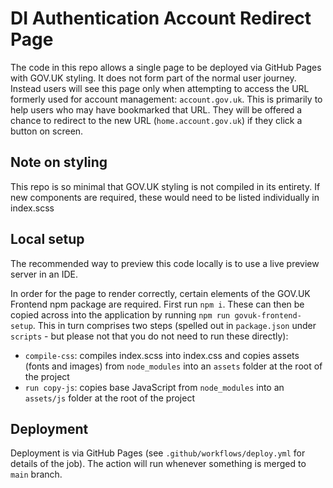 # DI Authentication Account Redirect Page

The code in this repo allows a single page to be deployed via GitHub Pages with GOV.UK styling. It does not form part of the normal user journey. Instead users will see this page only when attempting to access the URL formerly used for account management: `account.gov.uk`. This is primarily to help users who may have bookmarked that URL. They will be offered a chance to redirect to the new URL (`home.account.gov.uk`) if they click a button on screen.

## Note on styling
This repo is so minimal that GOV.UK styling is not compiled in its entirety. If new components are required, these would need to be listed individually in index.scss

## Local setup
The recommended way to preview this code locally is to use a live preview server in an IDE. 

In order for the page to render correctly, certain elements of the GOV.UK Frontend npm package are required. First run `npm i`. These can then be copied across into the application by running `npm run govuk-frontend-setup`. This in turn comprises two steps (spelled out in `package.json` under `scripts` - but please not that you do not need to run these directly):
- `compile-css`: compiles index.scss into index.css and copies assets (fonts and images) from `node_modules` into an `assets` folder at the root of the project
- `run copy-js`: copies base JavaScript from `node_modules` into an `assets/js` folder at the root of the project

## Deployment
Deployment is via GitHub Pages (see `.github/workflows/deploy.yml` for details of the job). The action will run whenever something is merged to `main` branch.